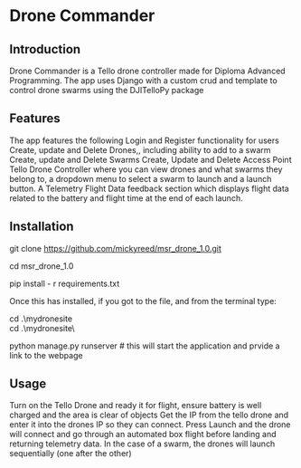 # Drone Commander
## Introduction
Drone Commander is a Tello drone controller made for Diploma Advanced Programming.
The app uses Django with a custom crud and template to control drone swarms using the DJITelloPy package
## Features
The app features the following
Login and Register functionality for users
Create, update and Delete Drones,, including ability to add to a swarm
Create, update and Delete Swarms
Create, Update and Delete Access Point
Tello Drone Controller where you can view drones and what swarms they belong to, a dropdown menu to select a swarm to launch and a launch button.
A Telemetry Flight Data feedback section which displays flight data related to the battery and flight time at the end of each launch.

## Installation
git clone https://github.com/mickyreed/msr_drone_1.0.git

cd msr_drone_1.0

pip install - r requirements.txt

Once this has installed, if you got to the file, and from the terminal type:

cd .\mydronesite\
cd .\mydronesite\

python manage.py runserver # this will start the application and prvide a link to the webpage


## Usage
Turn on the Tello Drone and ready it for flight, ensure battery is well charged and the area is clear of objects
Get the IP from the tello drone and enter it into the drones IP so they can connect.
Press Launch and the drone will connect and go through an automated box flight before landing and returning telemetry data.
In the case of a swarm, the drones will launch sequentially (one after the other)
